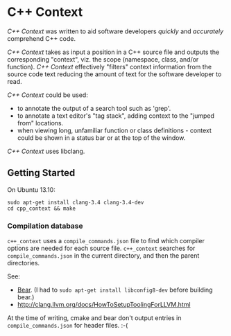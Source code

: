 # C++ Context

_C++ Context_ was written to aid software developers _quickly_ and _accurately_ comprehend C++ code.

_C++ Context_ takes as input a position in a C++ source file and outputs the corresponding "context", viz. the scope (namespace, class, and/or function). _C++ Context_ effectively "filters" context information from the source code text reducing the amount of text for the software developer to read.

_C++ Context_ could be used:
* to annotate the output of a search tool such as 'grep'.
* to annotate a text editor's "tag stack", adding context to the "jumped from" locations.
* when viewing long, unfamiliar function or class definitions - context could be shown in a status bar or at the top of the window.

_C++ Context_ uses libclang.


## Getting Started

On Ubuntu 13.10:

    sudo apt-get install clang-3.4 clang-3.4-dev
    cd cpp_context && make


### Compilation database

`c++_context` uses a `compile_commands.json` file to find which compiler options are needed for each source file. `c++_context` searches for `compile_commands.json` in the current directory, and then the parent directories.

See:
* [Bear](https://github.com/rizsotto/Bear). (I had to `sudo apt-get install libconfig8-dev` before building bear.)
* http://clang.llvm.org/docs/HowToSetupToolingForLLVM.html

At the time of writing, cmake and bear don't output entries in `compile_commands.json` for header files. :-(
